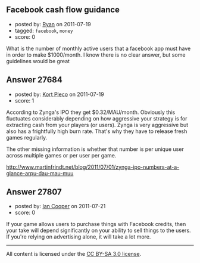 ## Facebook cash flow guidance

- posted by: [Ryan](https://stackexchange.com/users/-1/12068-ryan) on 2011-07-19
- tagged: `facebook`, `money`
- score: 0

What is the number of monthly active users that a facebook app must have in order to make $1000/month. I know there is no clear answer, but some guidelines would be great


## Answer 27684

- posted by: [Kort Pleco](https://stackexchange.com/users/-1/7876-kort-pleco) on 2011-07-19
- score: 1

According to Zynga's IPO they get $0.32/MAU/month. Obviously this fluctuates considerably depending on how aggressive your strategy is for extracting cash from your players (or users). Zynga is very aggressive but also has a frightfully high burn rate. That's why they have to release fresh games regularly. 

The other missing information is whether that number is per unique user across multiple games or per user per game. 

http://www.martinfrindt.net/blog/2011/07/01/zynga-ipo-numbers-at-a-glance-arpu-dau-mau-muu


## Answer 27807

- posted by: [Ian Cooper](https://stackexchange.com/users/-1/11919-ian-cooper) on 2011-07-21
- score: 0

If your game allows users to purchase things with Facebook credits, then your take will depend significantly on your ability to sell things to the users.  If you're relying on advertising alone, it will take a lot more.



---

All content is licensed under the [CC BY-SA 3.0 license](https://creativecommons.org/licenses/by-sa/3.0/).
